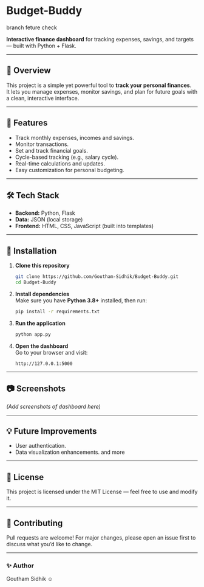 # Budget-Buddy

branch feture check

**Interactive finance dashboard** for tracking expenses, savings, and targets — built with Python + Flask.

---

## 📌 Overview
This project is a simple yet powerful tool to **track your personal finances**.  
It lets you manage expenses, monitor savings, and plan for future goals with a clean, interactive interface.

---

## 🚀 Features
- Track monthly expenses, incomes and savings.
- Monitor transactions.
- Set and track financial goals.
- Cycle-based tracking (e.g., salary cycle).
- Real-time calculations and updates.
- Easy customization for personal budgeting.

---

## 🛠️ Tech Stack
- **Backend:** Python, Flask
- **Data:** JSON (local storage)
- **Frontend:** HTML, CSS, JavaScript (built into templates)

---

## 📂 Installation

1. **Clone this repository**  
   ```bash
   git clone https://github.com/Goutham-Sidhik/Budget-Buddy.git
   cd Budget-Buddy
   ```

2. **Install dependencies**  
   Make sure you have **Python 3.8+** installed, then run:  
   ```bash
   pip install -r requirements.txt
   ```

3. **Run the application**  
   ```bash
   python app.py
   ```

4. **Open the dashboard**  
   Go to your browser and visit:  
   ```
   http://127.0.0.1:5000
   ```

---

## 📷 Screenshots
*(Add screenshots of dashboard here)*

---

## 💡 Future Improvements
- User authentication.
- Data visualization enhancements. and more

---

## 📜 License
This project is licensed under the MIT License — feel free to use and modify it.

---

## 🤝 Contributing
Pull requests are welcome! For major changes, please open an issue first to discuss what you’d like to change.

---

### ✨ Author
Goutham Sidhik ☺️
